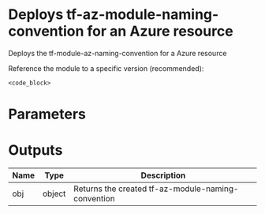 
# Deploys tf-az-module-naming-convention for an Azure resource

Deploys the tf-module-az-naming-convention for a Azure resource


Reference the module to a specific version (recommended):
```hcl
<code_block>
```

# Parameters
## <paraml1>


# Outputs
| Name | Type | Description | 
| -- | -- | -- | 
| obj | object | Returns the created tf-az-module-naming-convention 